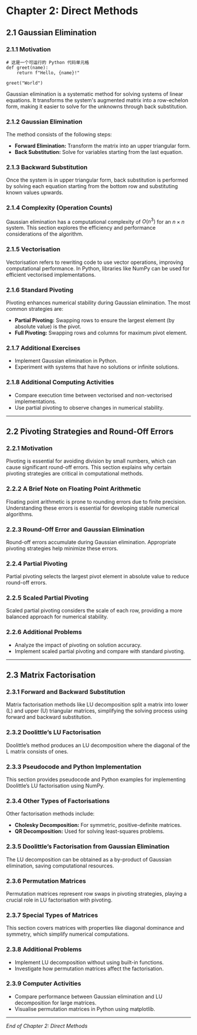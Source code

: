 # Chapter 2: Direct Methods

## 2.1 Gaussian Elimination

### 2.1.1 Motivation
```{code-cell} python
# 这是一个可运行的 Python 代码单元格
def greet(name):
    return f"Hello, {name}!"

greet("World")
```
Gaussian elimination is a systematic method for solving systems of linear equations. It transforms the system's augmented matrix into a row-echelon form, making it easier to solve for the unknowns through back substitution.

### 2.1.2 Gaussian Elimination

The method consists of the following steps:

- **Forward Elimination:** Transform the matrix into an upper triangular form.
- **Back Substitution:** Solve for variables starting from the last equation.

### 2.1.3 Backward Substitution

Once the system is in upper triangular form, back substitution is performed by solving each equation starting from the bottom row and substituting known values upwards.

### 2.1.4 Complexity (Operation Counts)

Gaussian elimination has a computational complexity of $O(n^3)$ for an $n \times n$ system. This section explores the efficiency and performance considerations of the algorithm.

### 2.1.5 Vectorisation

Vectorisation refers to rewriting code to use vector operations, improving computational performance. In Python, libraries like NumPy can be used for efficient vectorised implementations.

### 2.1.6 Standard Pivoting

Pivoting enhances numerical stability during Gaussian elimination. The most common strategies are:

- **Partial Pivoting:** Swapping rows to ensure the largest element (by absolute value) is the pivot.
- **Full Pivoting:** Swapping rows and columns for maximum pivot element.

### 2.1.7 Additional Exercises

- Implement Gaussian elimination in Python.
- Experiment with systems that have no solutions or infinite solutions.

### 2.1.8 Additional Computing Activities

- Compare execution time between vectorised and non-vectorised implementations.
- Use partial pivoting to observe changes in numerical stability.

---

## 2.2 Pivoting Strategies and Round-Off Errors

### 2.2.1 Motivation

Pivoting is essential for avoiding division by small numbers, which can cause significant round-off errors. This section explains why certain pivoting strategies are critical in computational methods.

### 2.2.2 A Brief Note on Floating Point Arithmetic

Floating point arithmetic is prone to rounding errors due to finite precision. Understanding these errors is essential for developing stable numerical algorithms.

### 2.2.3 Round-Off Error and Gaussian Elimination

Round-off errors accumulate during Gaussian elimination. Appropriate pivoting strategies help minimize these errors.

### 2.2.4 Partial Pivoting

Partial pivoting selects the largest pivot element in absolute value to reduce round-off errors.

### 2.2.5 Scaled Partial Pivoting

Scaled partial pivoting considers the scale of each row, providing a more balanced approach for numerical stability.

### 2.2.6 Additional Problems

- Analyze the impact of pivoting on solution accuracy.
- Implement scaled partial pivoting and compare with standard pivoting.

---

## 2.3 Matrix Factorisation

### 2.3.1 Forward and Backward Substitution

Matrix factorisation methods like LU decomposition split a matrix into lower (L) and upper (U) triangular matrices, simplifying the solving process using forward and backward substitution.

### 2.3.2 Doolittle’s LU Factorisation

Doolittle’s method produces an LU decomposition where the diagonal of the L matrix consists of ones.

### 2.3.3 Pseudocode and Python Implementation

This section provides pseudocode and Python examples for implementing Doolittle’s LU factorisation using NumPy.

### 2.3.4 Other Types of Factorisations

Other factorisation methods include:

- **Cholesky Decomposition:** For symmetric, positive-definite matrices.
- **QR Decomposition:** Used for solving least-squares problems.

### 2.3.5 Doolittle’s Factorisation from Gaussian Elimination

The LU decomposition can be obtained as a by-product of Gaussian elimination, saving computational resources.

### 2.3.6 Permutation Matrices

Permutation matrices represent row swaps in pivoting strategies, playing a crucial role in LU factorisation with pivoting.

### 2.3.7 Special Types of Matrices

This section covers matrices with properties like diagonal dominance and symmetry, which simplify numerical computations.

### 2.3.8 Additional Problems

- Implement LU decomposition without using built-in functions.
- Investigate how permutation matrices affect the factorisation.

### 2.3.9 Computer Activities

- Compare performance between Gaussian elimination and LU decomposition for large matrices.
- Visualise permutation matrices in Python using matplotlib.

---

_End of Chapter 2: Direct Methods_